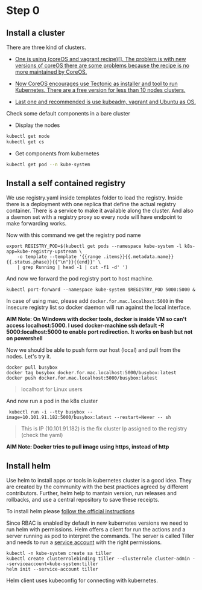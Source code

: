 
# Step 0

## Install a cluster

There are three kind of clusters.

- [One is using (coreOS and vagrant recipe)[]. The problem is with new versions of coreOS
there are some problems because the recipe is no more maintained by CoreOS.](https://github.com/pipo02mix/why_k8s_can_make_our_life_easier/tree/master/cluster/coreos)

- [Now CoreOS encourages use Tectonic as installer and tool to run Kubernetes. There are a free 
version for less than 10 nodes clusters.](https://github.com/pipo02mix/why_k8s_can_make_our_life_easier/tree/master/cluster/tectonic)

- [Last one and recommended is use kubeadm, vagrant and Ubuntu as OS.](https://github.com/pipo02mix/why_k8s_can_make_our_life_easier/tree/master/cluster/ubuntu)

Check some default components in a bare cluster

+ Display the nodes
```bash
kubectl get node
kubectl get cs
```
+ Get components from kubernetes
```bash
kubectl get pod --n kube-system
```

## Install a self contained registry

We use  registry.yaml inside templates folder to load  the registry. Inside there is a deployment
with one replica that define the actual registry container. There is a service to make it available along
the cluster. And also a daemon set with a registry proxy so every node will have endpoint to make forwarding works.

Now with this command we get the registry pod name

```
export REGISTRY_POD=$(kubectl get pods --namespace kube-system -l k8s-app=kube-registry-upstream \
    -o template --template '{{range .items}}{{.metadata.name}} {{.status.phase}}{{"\n"}}{{end}}' \
    | grep Running | head -1 | cut -f1 -d' ')
```

And now we forward the pod registry port to host machine.
```
kubectl port-forward --namespace kube-system $REGISTRY_POD 5000:5000 &
```

In case of using mac, please add `docker.for.mac.localhost:5000` in the insecure
registry list so docker daemon will run against the local interface.

**AIM Note: On Windows with docker tools, docker is inside VM so can't access localhost:5000. I used docker-machine ssh default -R 5000:localhost:5000 to enable port redirection. It works on bash but not on powershell**

Now we should be able to push form our host (local) and pull from
the nodes. Let's try it.

```
docker pull busybox
docker tag busybox docker.for.mac.localhost:5000/busybox:latest
docker push docker.for.mac.localhost:5000/busybox:latest
```
> localhost for Linux users

And now run a pod in the k8s cluster
```
 kubectl run -i --tty busybox --image=10.101.91.182:5000/busybox:latest --restart=Never -- sh 
```
> This is IP (10.101.91.182) is the fix cluster Ip assigned to the registry (check the yaml)

**AIM Note: Docker tries to pull image using https, instead of http**

 ## Install helm
 
Use helm to install apps or tools in kubernetes cluster is a good idea. They are created by the community
with the best practices agreed by different contributors. Further, helm help to mantain version, run releases and rollbacks, and
use a central repository to save these receipts.

To install helm please [follow the official instructions](https://github.com/kubernetes/helm/blob/master/docs/install.md)

Since RBAC is enabled by default in new kubernetes versions we need to run helm with permissions.
Helm offers a client for run the actions and a server running as pod to interpret the commands. The
server is called Tiller and needs to run a [service account](https://kubernetes.io/docs/tasks/configure-pod-container/configure-service-account/) with the right permissions.
 
```
kubectl -n kube-system create sa tiller
kubectl create clusterrolebinding tiller --clusterrole cluster-admin --serviceaccount=kube-system:tiller
helm init --service-account tiller
``` 

Helm client uses kubeconfig for connecting with kubernetes.
